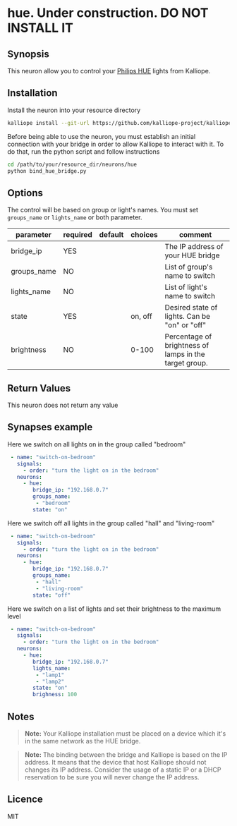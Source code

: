 # hue. Under construction. DO NOT INSTALL IT

## Synopsis

This neuron allow you to control your [Philips HUE](http://www2.meethue.com/en-us/about-hue/) lights from Kalliope.

## Installation

Install the neuron into your resource directory
```bash
kalliope install --git-url https://github.com/kalliope-project/kalliope_neuron_hue.git
```

Before being able to use the neuron, you must establish an initial connection with your bridge in order to allow Kalliope to interact with it.
To do that, run the python script and follow instructions
```bash
cd /path/to/your/resource_dir/neurons/hue
python bind_hue_bridge.py
```

## Options

The control will be based on group or light's names. You must set `groups_name` or `lights_name` or both parameter.

| parameter   | required | default | choices | comment                                                |
|-------------|----------|---------|---------|--------------------------------------------------------|
| bridge_ip   | YES      |         |         | The IP address of your HUE bridge                      |
| groups_name | NO       |         |         | List of group's name to switch                         |
| lights_name | NO       |         |         | List of light's name to switch                         |
| state       | YES      |         | on, off | Desired state of lights. Can be "on" or "off"          |
| brightness  | NO       |         | 0-100   | Percentage of brightness of lamps in the target group. |

## Return Values

This neuron does not return any value

## Synapses example

Here we switch on all lights on in the group called "bedroom"
```yml
 - name: "switch-on-bedroom"
   signals:
     - order: "turn the light on in the bedroom"
   neurons:
     - hue:
        bridge_ip: "192.168.0.7"
        groups_name:
         - "bedroom"
        state: "on"
```

Here we switch off all lights in the group called "hall" and "living-room"
```yml
 - name: "switch-on-bedroom"
   signals:
     - order: "turn the light on in the bedroom"
   neurons:
     - hue:
        bridge_ip: "192.168.0.7"
        groups_name:
         - "hall"
         - "living-room"
        state: "off"
```

Here we switch on a list of lights and set their brightness to the maximum level
```yml
 - name: "switch-on-bedroom"
   signals:
     - order: "turn the light on in the bedroom"
   neurons:
     - hue:
        bridge_ip: "192.168.0.7"
        lights_name:
         - "lamp1"
         - "lamp2"
        state: "on"
        brighness: 100
```

## Notes

> **Note:** Your Kalliope installation must be placed on a device which it's in the same network as the HUE bridge.

> **Note:** The binding between the bridge and Kalliope is based on the IP address. It means that the device that host Kalliope should not changes its IP address.
Consider the usage of a static IP or a DHCP reservation to be sure you will never change the IP address.

## Licence

MIT
